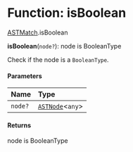 # Function: isBoolean

[ASTMatch](/en/auto-docs/editor/modules/ASTMatch.md).isBoolean

**isBoolean**(`node?`): node is BooleanType

Check if the node is a `BooleanType`.

#### Parameters

| Name | Type |
| :------ | :------ |
| `node?` | [`ASTNode`](/en/auto-docs/editor/classes/ASTNode.md)<`any`> |

#### Returns

node is BooleanType
